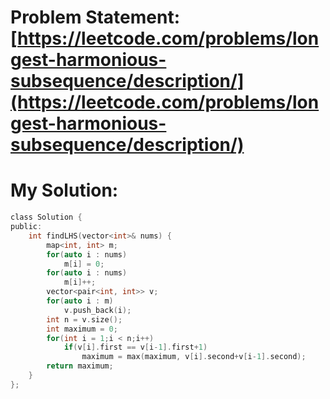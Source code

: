 # Problem Statement: [https://leetcode.com/problems/longest-harmonious-subsequence/description/](https://leetcode.com/problems/longest-harmonious-subsequence/description/)
# My Solution: 
```c
class Solution {
public:
    int findLHS(vector<int>& nums) {
        map<int, int> m;
        for(auto i : nums)
            m[i] = 0;
        for(auto i : nums)
            m[i]++;
        vector<pair<int, int>> v;
        for(auto i : m)
            v.push_back(i);
        int n = v.size();
        int maximum = 0;
        for(int i = 1;i < n;i++)
            if(v[i].first == v[i-1].first+1)
                maximum = max(maximum, v[i].second+v[i-1].second);
        return maximum;
    }
};
```
